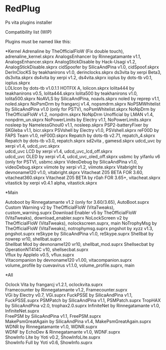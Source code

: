 # RedPlug
Ps vita plugins installer

 Compatibility list (WIP)
 
 Plugins must be named like this:

*Kernel
 Adrenaline by TheOfficialFloW (Fix double touch),  adrenaline_kernel.skprx
 AnalogsEnhancer by Rinnegatamante v1.1,  AnalogsEnhancer.skprx
 AnalogStickDisable by Hack-Usagi v1.2,  AnalogStickDisable.skprx
 cidSpoofer by SilicaAndPina v1.0,  cidSpoof.skprx
 DerInClocKS by teakhanirons v1.0,  derinclocks.skprx
 ds3vita by xerpi Beta3,  ds3vita.skprx
 ds4vita by xerpi v1.2,  ds4vita.skprx
 ioplus by dots-tb v0.1,  ioplus.skprx  
 LOLIcon by dots-tb v1.0.1.1 HOTFIX A,  lolicon.skprx
 lolita444 by teakhanirons v0.5,  lolita444.skprx
 lolita500 by teakhanirons v1.0,  lolita500.skprx
 NoAVLS by SilicaAndPina,  noavls.skprx
 noled by reprep v1.1,  noled.skprx
 NoPsmDrm by frangarcj v1.4,  nopsmdrm.skprx
 NoPSMWhitelist by SilicaAndPina v1.0 (only for PSTV),  noPsmWhitelist.skprx
 NoNpDrm by TheOfficialFloW v1.2, nonpdrm.skprx
 NoNpDrm Unofficial by LMAN v1.4, nonpdrm_un.skprx
 NoPowerLimits by Electry v1.1,  NoPowerLimits.skprx
 nosleep by NamelessGhoul0 v1.1,  nosleep.skprx
 PSP2-batteryFixer by SKGleba v1.1,  bicr.skprx
 PSVshell by Electry v1.0,  PSVshell.skprx
 reF00D by FAPS Team v1.0,  reF00D.skprx
 Repatch by dots-tb v2.71,  repatch_4.skprx
 Repatch by dots-tb v3.0,  repatch.skprx
 sd2vita , gamesd.skprx
 udcd_uvc by xerpi v1.4,  udcd_uvc.skprx  
 udcd_uvc LCD by xerpi v1.4,  udcd_uvc_lcd_off.skprx   
 udcd_uvc OLED by xerpi v1.4,  udcd_uvc_oled_off.skprx
 usbmc by yifanlu v6 (only for PSTV),  usbmc.skprx
 VideoDebug by SilicaAndPina v1.0,  videoDebug.skprx
 viimote by xerpi v1.2,  viimote.skprx
 Vitabright by devnoname120 v1.0,  vitabright.skprx
 Vitacheat Z05 BETA FOR 3.60,  vitacheat360.skprx
 Vitacheat Z05 BETA by r0ah FOR 3.65+,  vitacheat.skprx
 vitastick by xerpi v0.4.1 alpha,  vitastick.skprx
 
*Main            

Autoboot by Rinnegatamante v1.2 (only for 3.60/3.65),  AutoBoot.suprx
Custom Warning v2 by TheOfficialFloW (VitaTweaks),  custom_warning.suprx
Download Enabler v5 by TheOfficialFloW (VitaTweaks),  download_enabler.suprx
NoLockScreen v2 by TheOfficialFloW (VitaTweaks),  nolockscreen.suprx,  main
NoTrophyMsg by TheOfficialFloW (VitaTweaks),  notrophymsg.suprx
pngshot by xyzz v1.3,  pngshot.suprx
reSkype by SilicaAndPina v1.0,  reSkype.suprx
Shellbat by nowrep vr10,  shellbat.suprx  
Shellbat Mod by devnoname120 vr10,  shellbat_mod.suprx
Shellsecbat by OperationNT414C v10,  shellsecbat.suprx  
Vflux by Applelo v0.5,  vflux.suprx  
Vitacompanion by devnoname120 v1.00,  vitacompanion.suprx
volume_profile by cuevavirus v1.1.0,  volume_profile.suprx,  main
 

*All

Oclock Vita by frangarcj v1.2.1,  oclockvita.suprx  
Framecounter by Rinnegatamante v1.2,  Framecounter.suprx  
VGi by Electry v0.7,  VGi.suprx
FuckPSSE by SilicaAndPina v1.1,  FuckPSSE.suprx
PSMPatch by SilicaAndPina v1.1,  PSMPatch.suprx
TropHAX by SilicaAndPina v2.0,  trophax2.0.suprx
InfiniteNet by Rinnegatamante v1.0,  InfiniteNet.suprx  
FreePSM by SilicaAndPina v1.1,  FreePSM.suprx  
MakePsmGreatAgain by SilicaAndPina v1.4,  MakePsmGreatAgain.suprx
WDNR by Rinnegatamante v1.0,  WDNR.suprx  
WDNF by EchoDev & Rinnegatamante v1.0,  WDNF.suprx  
ShowInfo Lite by Yoti v0.2,  ShowInfoLite.suprx  
ShowInfo Full by Yoti v0.6,  ShowInfo.suprx   
